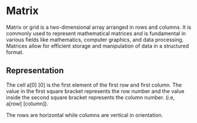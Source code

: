 # Matrix

Matrix or grid is a two-dimensional array arranged in rows and columns. It is commonly used to represent mathematical matrices and is fundamental in various fields like mathematics, computer graphics, and data processing. Matrices allow for efficient storage and manipulation of data in a structured format.

## Representation

The cell a[0] [0] is the first element of the first row and first column. The value in the first square bracket represents the row number and the value inside the second square bracket represents the column number. (i.e, a[row] [column]).

The rows are horizontal while columns are vertical in orientation.
